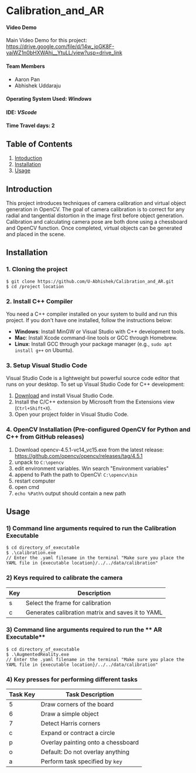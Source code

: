 # Calibration_and_AR

#### Video Demo

Main Video Demo for this project: https://drive.google.com/file/d/14w_joGK8F-yaiWZ1n0bHXWAhi__YtuLL/view?usp=drive_link 


#### Team Members
- Aaron Pan
- Abhishek Uddaraju
  
#### Operating System Used: _Windows_
#### IDE: _VScode_
#### Time Travel days: 2


## Table of Contents
1. [Intoduction](#introduction)
2. [Installation](#installation)
3. [Usage](#usage)


## Introduction
This project introduces techniques of camera calibration and virtual object generation in OpenCV. The goal of camera calibration is to correct for any radial and tangential distortion in the image first before object generation. Calibration and calculating camera pose are both done using a chessboard and OpenCV function. Once completed, virtual objects can be generated and placed in the scene.

## Installation  

### 1. Cloning the project
```
$ git clone https://github.com/U-Abhishek/Calibration_and_AR.git
$ cd /project location
```

### 2. Install C++ Compiler

You need a C++ compiler installed on your system to build and run this project. If you don't have one installed, follow the instructions below:

- **Windows**: Install MinGW or Visual Studio with C++ development tools.
- **Mac**: Install Xcode command-line tools or GCC through Homebrew.
- **Linux**: Install GCC through your package manager (e.g., `sudo apt install g++` on Ubuntu).

### 3. Setup Visual Studio Code

Visual Studio Code is a lightweight but powerful source code editor that runs on your desktop. To set up Visual Studio Code for C++ development:

1. [Download](https://code.visualstudio.com/) and install Visual Studio Code.
2. Install the C/C++ extension by Microsoft from the Extensions view (`Ctrl+Shift+X`).
3. Open your project folder in Visual Studio Code.


### 4. OpenCV Installation (Pre-configured OpenCV for Python and C++ from GitHub releases)
1. Download opencv-4.5.1-vc14_vc15.exe from the latest release: 
   https://github.com/opencv/opencv/releases/tag/4.5.1
1. unpack to `C:\opencv`
1. edit environment variables. Win search "Environment variables"
1. append to Path the path to OpenCV: `C:\opencv\bin`
1. restart computer
1. open cmd
1. `echo %Path%` output should contain a new path

## Usage

### 1) Command line arguments required to run the **Calibration Executable**
```
$ cd directory_of_executable
$ .\calibration.exe
// Enter the .yaml filename in the terminal "Make sure you place the YAML file in {executable location}/../../data/calibration"
```

### 2) Keys required to calibrate the camera
| Key      | Description                          |
|----------|--------------------------------------|
| s        | Select the frame for calibration           |
| c        | Generates calibration matrix and saves it to YAML                |

### 3) Command line arguments required to run the ** AR Executable**
```
$ cd directory_of_executable
$ .\AugmentedReality.exe
// Enter the .yaml filename in the terminal "Make sure you place the YAML file in {executable location}/../../data/calibration"
```

### 4) Key presses for performing different tasks 

| Task Key | Task Description                      |
|----------|--------------------------------------|
| 5        | Draw corners of the board            |
| 6        | Draw a simple object                 |
| 7        | Detect Harris corners                |
| c        | Expand or contract a circle          |
| p        | Overlay painting onto a chessboard   |
| o        | Default: Do not overlay anything     |
| a        | Perform task specified by `key`      |

